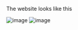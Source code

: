 The website looks like this

![image](https://github.com/user-attachments/assets/bdbc1041-3d82-4ed0-8b33-cee1ea25c01c)
![image](https://github.com/user-attachments/assets/ea5b963d-7a19-40ce-9002-dab166b2c672)
